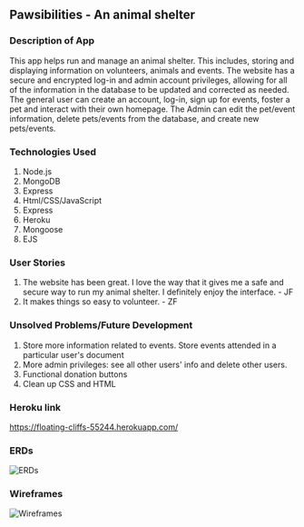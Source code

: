 ## Pawsibilities - An animal shelter

### Description of App
This app helps run and manage an animal shelter. This includes, storing and displaying information on volunteers, animals and events. The website has a secure and encrypted log-in and admin account privileges, allowing for all of the information in the database to be updated and corrected as needed. The general user can create an account, log-in, sign up for events, foster a pet and interact with their own homepage. The Admin can edit the pet/event information, delete pets/events from the database, and create new pets/events.

### Technologies Used
1. Node.js    
2. MongoDB
3. Express
4. Html/CSS/JavaScript
5. Express
6. Heroku
7. Mongoose
8. EJS


### User Stories
1. The website has been great. I love the way that it gives me a safe and secure way to run my animal shelter. I definitely enjoy the interface. - JF
2. It makes things so easy to volunteer. - ZF

### Unsolved Problems/Future Development
1. Store more information related to events. Store events attended in a particular user's document
2. More admin privileges: see all other users' info and delete other users.
3. Functional donation buttons
4. Clean up CSS and HTML

### Heroku link
https://floating-cliffs-55244.herokuapp.com/

### ERDs
![ERDs](https://i.imgur.com/CUQMqdW.jpg "ERDs")


### Wireframes
![Wireframes](https://i.imgur.com/xcEn1zM.jpg "Wireframes")
